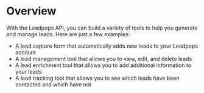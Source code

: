 # Overview

With the Leadpops API, you can build a variety of tools to help you generate
and manage leads. Here are just a few examples:

- A lead capture form that automatically adds new leads to your Leadpops
  account
- A lead management tool that allows you to view, edit, and delete leads
- A lead enrichment tool that allows you to add additional information to your
  leads
- A lead tracking tool that allows you to see which leads have been contacted
  and which have not
